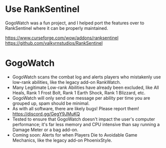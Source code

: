 # Use RankSentinel

GogoWatch was a fun project, and I helped port the features over to RankSentinel where it can be properly maintained. 

https://www.curseforge.com/wow/addons/ranksentinel
https://github.com/valkyrnstudios/RankSentinel


# GogoWatch

* GogoWatch scans the combat log and alerts players who mistakenly use low-rank abilities, like the legacy add-on RankWatch.
* Many Legitimate Low-rank Abilities have already been excluded, like All Heals, Rank 1 Frost Bolt, Rank 1 Earth Shock, Rank 1 Blizzard, etc.
* GogoWatch will only send one message per ability per time you are grouped up, spam should be minimal.
* As with all software, there are likely bugs! Please report them! https://discord.gg/GegY9JMuKQ
* Tested to ensure that GogoWatch doesn't impact the user's computer performance; it's far less memory and CPU intensive than say running a Damage Meter or a bag add-on.
* Coming soon: Alerts for when Players Die to Avoidable Game Mechanics, like the legacy add-on PhoenixStyle.
